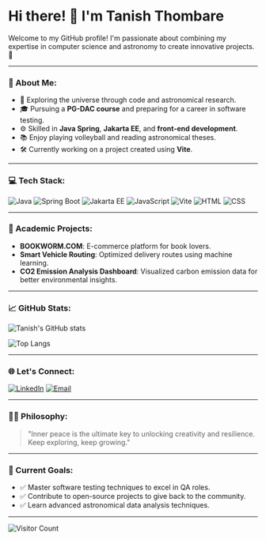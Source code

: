 # Hi there! 👋 I'm Tanish Thombare

Welcome to my GitHub profile! I'm passionate about combining my expertise in computer science and astronomy to create innovative projects. 🚀

---

### 🔭 About Me:
- 🌌 Exploring the universe through code and astronomical research.
- 🎓 Pursuing a **PG-DAC course** and preparing for a career in software testing.
- ⚙️ Skilled in **Java Spring**, **Jakarta EE**, and **front-end development**.
- 📚 Enjoy playing volleyball and reading astronomical theses.
- 🛠️ Currently working on a project created using **Vite**.

---

### 💻 Tech Stack:
![Java](https://img.shields.io/badge/Java-ED8B00?style=for-the-badge&logo=java&logoColor=white)
![Spring Boot](https://img.shields.io/badge/Spring_Boot-6DB33F?style=for-the-badge&logo=spring&logoColor=white)
![Jakarta EE](https://img.shields.io/badge/Jakarta_EE-007396?style=for-the-badge&logo=java&logoColor=white)
![JavaScript](https://img.shields.io/badge/JavaScript-F7DF1E?style=for-the-badge&logo=javascript&logoColor=black)
![Vite](https://img.shields.io/badge/Vite-646CFF?style=for-the-badge&logo=vite&logoColor=white)
![HTML](https://img.shields.io/badge/HTML-E34F26?style=for-the-badge&logo=html5&logoColor=white)
![CSS](https://img.shields.io/badge/CSS-1572B6?style=for-the-badge&logo=css3&logoColor=white)

---

### 🌟 Academic Projects:
- **BOOKWORM.COM**: E-commerce platform for book lovers.
- **Smart Vehicle Routing**: Optimized delivery routes using machine learning.
- **CO2 Emission Analysis Dashboard**: Visualized carbon emission data for better environmental insights.

---

### 📈 GitHub Stats:
![Tanish's GitHub stats](https://github-readme-stats.vercel.app/api?username=TanishThombare&show_icons=true&theme=radical)

![Top Langs](https://github-readme-stats.vercel.app/api/top-langs/?username=TanishThombare&layout=compact&theme=radical)

---

### 🌐 Let's Connect:
[![LinkedIn](https://img.shields.io/badge/LinkedIn-0A66C2?style=for-the-badge&logo=linkedin&logoColor=white)](https://www.linkedin.com/in/tanish-thombare/)
[![Email](https://img.shields.io/badge/Email-D14836?style=for-the-badge&logo=gmail&logoColor=white)](mailto:tanishthombare@gmail.com)

---

### 🧘‍♂️ Philosophy:
> "Inner peace is the ultimate key to unlocking creativity and resilience. Keep exploring, keep growing."

---

### 🎯 Current Goals:
- ✅ Master software testing techniques to excel in QA roles.
- ✅ Contribute to open-source projects to give back to the community.
- ✅ Learn advanced astronomical data analysis techniques.

---

![Visitor Count](https://komarev.com/ghpvc/?username=TanishThombare&color=blue&style=flat-square)
